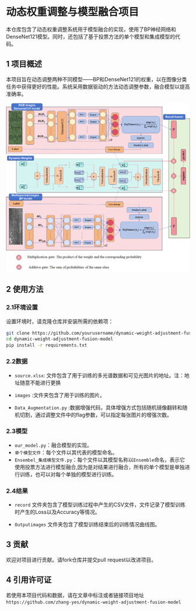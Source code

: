 # 动态权重调整与模型融合项目

本仓库包含了动态权重调整系统用于模型融合的实现，使用了BP神经网络和DenseNet121模型。同时，还包括了基于投票方法的单个模型和集成模型的代码。

## 1 项目概述

​     本项目旨在动态调整两种不同模型——BP和DenseNet121的权重，以在图像分类任务中获得更好的性能。系统采用数据驱动的方法动态调整参数，融合模型以提高准确率。

![融合模型结构](./our_model.jpg)

## 2 使用方法

### 2.1环境设置

设置环境时，请克隆仓库并安装所需的依赖项：

```bash
git clone https://github.com/yourusername/dynamic-weight-adjustment-fusion-model.git
cd dynamic-weight-adjustment-fusion-model
pip install -r requirements.txt
```

### 2.2数据

- `source.xlsx`: 文件包含了用于训练的多光谱数据和可见光图片的地址。注：地址随意不能进行更换

- `images` :文件夹包含了用于训练的图片。

- `Data_Augmentation.py` :数据增强代码，具体增强方式包括随机镜像翻转和随机切割，通过调整文件中的flag参数，可以指定每张图片的增强次数。

### 2.3模型

- `our_model.py`：融合模型的实现。
- `单个模型文件`：每个文件以其代表的模型命名。
- `Ensembel_集成模型文件.py`：每个文件以其模型名称以`Ensemble`命名，表示它使用投票方法进行模型融合,因为是对结果进行融合，所有的单个模型是单独进行训练，也可以对每个单独的模型进行训练。

### 2.4结果

- `record` 文件夹包含了模型训练过程中产生的CSV文件，文件记录了模型训练时产生的Loss以及Accuracy等情况。

- `Outputimages` 文件夹包含了模型训练结束后的训练情况曲线图。

## 3 贡献

欢迎对项目进行贡献。请fork仓库并提交pull request以改进项目。

## 4 引用许可证
若使用本项目代码和数据，请在文章中标注或者链接项目地址 `https://github.com/zhang-yes/dynamic-weight-adjustment-fusion-model`

